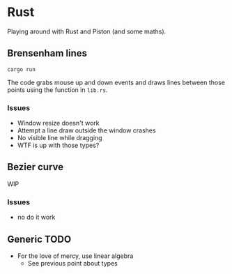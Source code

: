 # Rust

Playing around with Rust and Piston (and some maths).

## Brensenham lines

`cargo run`

The code grabs mouse up and down events and draws lines between those points using the function in `lib.rs`.

### Issues

- Window resize doesn't work
- Attempt a line draw outside the window crashes
- No visible line while dragging
- WTF is up with those types?

## Bezier curve

WIP

### Issues

- no do it work

## Generic TODO

- For the love of mercy, use linear algebra
  - See previous point about types
